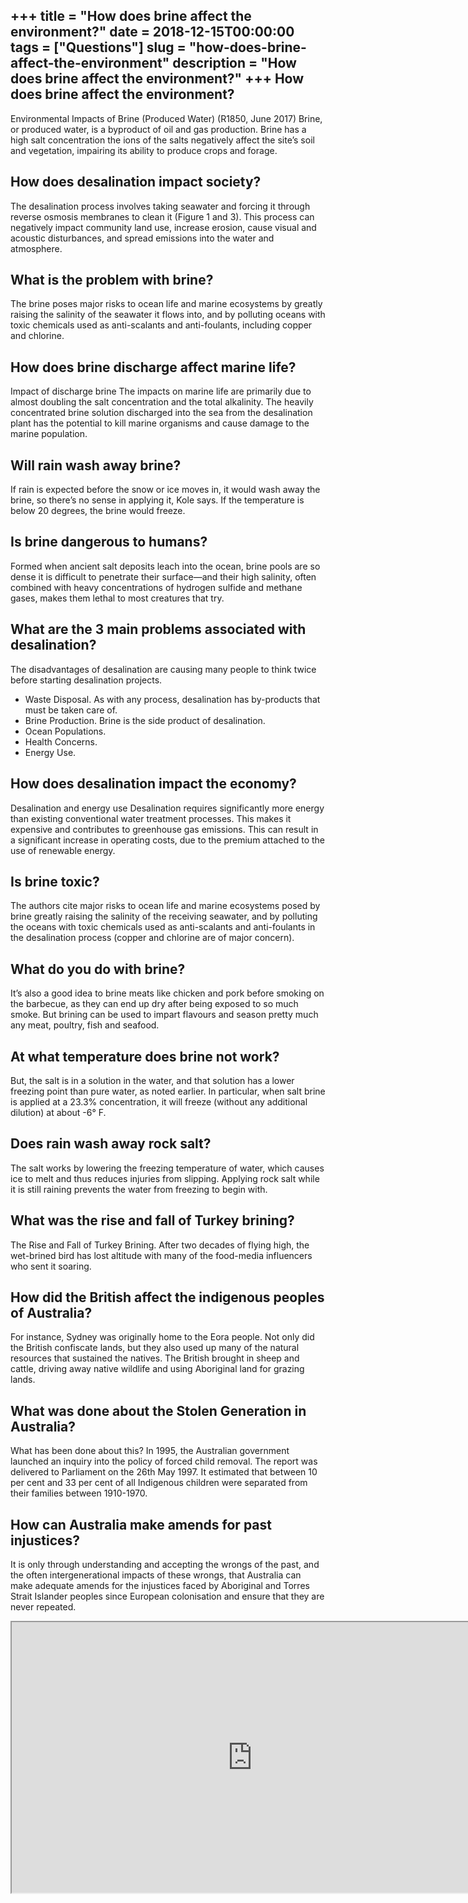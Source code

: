 +++
title = "How does brine affect the environment?"
date = 2018-12-15T00:00:00
tags = ["Questions"]
slug = "how-does-brine-affect-the-environment"
description = "How does brine affect the environment?"
+++
How does brine affect the environment?
--------------------------------------

Environmental Impacts of Brine (Produced Water) (R1850, June 2017) Brine, or produced water, is a byproduct of oil and gas production. Brine has a high salt concentration the ions of the salts negatively affect the site’s soil and vegetation, impairing its ability to produce crops and forage.

How does desalination impact society?
-------------------------------------

The desalination process involves taking seawater and forcing it through reverse osmosis membranes to clean it (Figure 1 and 3). This process can negatively impact community land use, increase erosion, cause visual and acoustic disturbances, and spread emissions into the water and atmosphere.

What is the problem with brine?
-------------------------------

The brine poses major risks to ocean life and marine ecosystems by greatly raising the salinity of the seawater it flows into, and by polluting oceans with toxic chemicals used as anti-scalants and anti-foulants, including copper and chlorine.

How does brine discharge affect marine life?
--------------------------------------------

Impact of discharge brine The impacts on marine life are primarily due to almost doubling the salt concentration and the total alkalinity. The heavily concentrated brine solution discharged into the sea from the desalination plant has the potential to kill marine organisms and cause damage to the marine population.

Will rain wash away brine?
--------------------------

If rain is expected before the snow or ice moves in, it would wash away the brine, so there’s no sense in applying it, Kole says. If the temperature is below 20 degrees, the brine would freeze.

Is brine dangerous to humans?
-----------------------------

Formed when ancient salt deposits leach into the ocean, brine pools are so dense it is difficult to penetrate their surface—and their high salinity, often combined with heavy concentrations of hydrogen sulfide and methane gases, makes them lethal to most creatures that try.

What are the 3 main problems associated with desalination?
----------------------------------------------------------

The disadvantages of desalination are causing many people to think twice before starting desalination projects.

- Waste Disposal. As with any process, desalination has by-products that must be taken care of.
- Brine Production. Brine is the side product of desalination.
- Ocean Populations.
- Health Concerns.
- Energy Use.

How does desalination impact the economy?
-----------------------------------------

Desalination and energy use Desalination requires significantly more energy than existing conventional water treatment processes. This makes it expensive and contributes to greenhouse gas emissions. This can result in a significant increase in operating costs, due to the premium attached to the use of renewable energy.

Is brine toxic?
---------------

The authors cite major risks to ocean life and marine ecosystems posed by brine greatly raising the salinity of the receiving seawater, and by polluting the oceans with toxic chemicals used as anti-scalants and anti-foulants in the desalination process (copper and chlorine are of major concern).

What do you do with brine?
--------------------------

It’s also a good idea to brine meats like chicken and pork before smoking on the barbecue, as they can end up dry after being exposed to so much smoke. But brining can be used to impart flavours and season pretty much any meat, poultry, fish and seafood.

At what temperature does brine not work?
----------------------------------------

But, the salt is in a solution in the water, and that solution has a lower freezing point than pure water, as noted earlier. In particular, when salt brine is applied at a 23.3% concentration, it will freeze (without any additional dilution) at about -6° F.

Does rain wash away rock salt?
------------------------------

The salt works by lowering the freezing temperature of water, which causes ice to melt and thus reduces injuries from slipping. Applying rock salt while it is still raining prevents the water from freezing to begin with.

What was the rise and fall of Turkey brining?
---------------------------------------------

The Rise and Fall of Turkey Brining. After two decades of flying high, the wet-brined bird has lost altitude with many of the food-media influencers who sent it soaring.

How did the British affect the indigenous peoples of Australia?
---------------------------------------------------------------

For instance, Sydney was originally home to the Eora people. Not only did the British confiscate lands, but they also used up many of the natural resources that sustained the natives. The British brought in sheep and cattle, driving away native wildlife and using Aboriginal land for grazing lands.

What was done about the Stolen Generation in Australia?
-------------------------------------------------------

What has been done about this? In 1995, the Australian government launched an inquiry into the policy of forced child removal. The report was delivered to Parliament on the 26th May 1997. It estimated that between 10 per cent and 33 per cent of all Indigenous children were separated from their families between 1910-1970.

How can Australia make amends for past injustices?
--------------------------------------------------

It is only through understanding and accepting the wrongs of the past, and the often intergenerational impacts of these wrongs, that Australia can make adequate amends for the injustices faced by Aboriginal and Torres Strait Islander peoples since European colonisation and ensure that they are never repeated.

<iframe allow="accelerometer; autoplay; clipboard-write; encrypted-media; gyroscope; picture-in-picture" allowfullscreen="" class="__youtube_prefs__  epyt-is-override  no-lazyload" data-no-lazy="1" data-origheight="433" data-origwidth="770" data-skipgform_ajax_framebjll="" height="433" id="_ytid_54925" loading="lazy" src="https://www.youtube.com/embed/3lrJYTsKdUM?enablejsapi=1&autoplay=0&cc_load_policy=0&cc_lang_pref=&iv_load_policy=1&loop=0&modestbranding=0&rel=1&fs=1&playsinline=0&autohide=2&theme=dark&color=red&controls=1&" title="YouTube player" width="770"></iframe>